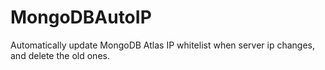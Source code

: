 # MongoDBAutoIP
Automatically update MongoDB Atlas IP whitelist when server ip changes, and delete the old ones.
